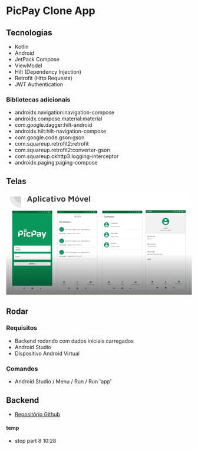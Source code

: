 # PicPay Clone App

## Tecnologias

- Kotlin
- Android
- JetPack Compose
- ViewModel
- Hilt (Dependency Injection)
- Retrofit (Http Requests)
- JWT Authentication

### Bibliotecas adicionais

- androidx.navigation:navigation-compose
- androidx.compose.material:material
- com.google.dagger:hilt-android
- androidx.hilt:hilt-navigation-compose
- com.google.code.gson:gson
- com.squareup.retrofit2:retrofit
- com.squareup.retrofit2:converter-gson
- com.squareup.okhttp3:logging-interceptor
- androidx.paging:paging-compose

## Telas

![Telas](/files/aplicativo-telas.png)

## Rodar

### Requisitos

- Backend rodando com dados iniciais carregados
- Android Studio
- Dispositivo Android Virtual

### Comandos

- Android Studio / Menu / Run / Run 'app'

## Backend

- [Repositório Github](https://github.com/rodolfoHOk/dio.picpayclone-backend)

#### temp

- stop part 8 10:28
